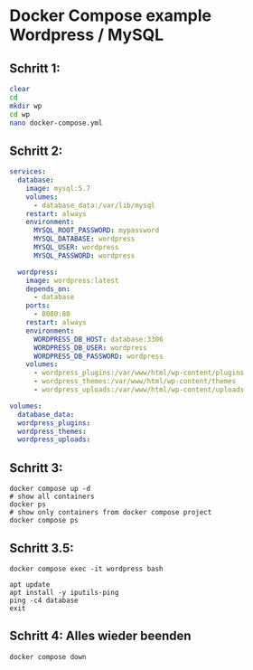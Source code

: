 # Docker Compose example Wordpress / MySQL 


## Schritt 1:
```bash
clear
cd
mkdir wp
cd wp
nano docker-compose.yml
```

## Schritt 2:

```yaml
services:
  database:
    image: mysql:5.7
    volumes:
      - database_data:/var/lib/mysql
    restart: always
    environment:
      MYSQL_ROOT_PASSWORD: mypassword
      MYSQL_DATABASE: wordpress
      MYSQL_USER: wordpress
      MYSQL_PASSWORD: wordpress

  wordpress:
    image: wordpress:latest
    depends_on:
      - database
    ports:
      - 8080:80
    restart: always
    environment:
      WORDPRESS_DB_HOST: database:3306
      WORDPRESS_DB_USER: wordpress
      WORDPRESS_DB_PASSWORD: wordpress
    volumes:
      - wordpress_plugins:/var/www/html/wp-content/plugins
      - wordpress_themes:/var/www/html/wp-content/themes
      - wordpress_uploads:/var/www/html/wp-content/uploads

volumes:
  database_data:
  wordpress_plugins:
  wordpress_themes:
  wordpress_uploads:


```

## Schritt 3:

```
docker compose up -d
# show all containers
docker ps
# show only containers from docker compose project
docker compose ps
```

## Schritt 3.5:

```
docker compose exec -it wordpress bash
```

```
apt update
apt install -y iputils-ping
ping -c4 database
exit
```

## Schritt 4: Alles wieder beenden 

```
docker compose down
```
